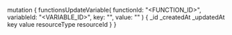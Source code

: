 mutation {
    functionsUpdateVariable(
        functionId: "<FUNCTION_ID>",
        variableId: "<VARIABLE_ID>",
        key: "<KEY>",
        value: "<VALUE>"
    ) {
        _id
        _createdAt
        _updatedAt
        key
        value
        resourceType
        resourceId
    }
}
